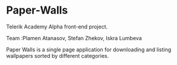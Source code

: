 # Paper-Walls
Telerik Academy Alpha front-end project.

Team :Plamen Atanasov, Stefan Zhekov, Iskra Lumbeva

Paper Walls is a single page application for downloading and listing wallpapers sorted by different categories.
